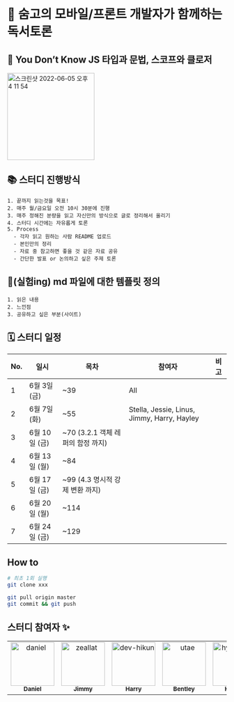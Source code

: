 # 🎉 숨고의 모바일/프론트 개발자가 함께하는 독서토론

## 🐣 You Don’t Know JS 타입과 문법, 스코프와 클로저

<img width="200" alt="스크린샷 2022-06-05 오후 4 11 54" src="https://user-images.githubusercontent.com/45163013/172039829-de30cabe-addb-47f2-b1cd-9f0e9c72ff77.png">


## 📚 스터디 진행방식

```
1. 끝까지 읽는것을 목표!
2. 매주 월/금요일 오전 10시 30분에 진행
3. 매주 정해진 분량을 읽고 자신만의 방식으로 글로 정리해서 올리기
4. 스터디 시간에는 자유롭게 토론
5. Process
  - 각자 읽고 원하는 사람 README 업로드
  - 본인만의 정리
  - 자료 중 참고하면 좋을 것 같은 자료 공유
  - 간단한 발표 or 논의하고 싶은 주제 토론
```

## 🎈(실험ing) md 파일에 대한 템플릿 정의

```
1. 읽은 내용
2. 느낀점
3. 공유하고 싶은 부분(사이트)
```

## 🗓 스터디 일정

| No. | 일시 | 목차 | 참여자 | 비고 |
| ---- | ------------------- | -------- | ------------------------ | ------------ |
| 1    | 6월 3일 (금) | ~39 | All | |
| 2    | 6월 7일 (화) | ~55 | Stella, Jessie, Linus, Jimmy, Harry, Hayley | |
| 3    | 6월 10일 (금) | ~70 (3.2.1 객체 레퍼의 함정 까지)| | |
| 4    | 6월 13일 (월)  | ~84 | | |
| 5    | 6월 17일 (금) | ~99 (4.3 명시적 강제 변환 까지)| | |
| 6    | 6월 20일 (월)  | ~114 | | |
| 7    | 6월 24일 (금) | ~129 | | |

## How to

```bash
# 최초 1회 실행
git clone xxx
```

```bash
git pull origin master
git commit && git push
```

## 스터디 참여자 :sparkles:

<table>
    <tr>
        <td align="center">
            <a href="https://github.com/JinleeJeong">
                <img src="https://avatars.githubusercontent.com/u/45163013?v=4" width="100;" alt="daniel"/>
                <br />
                <sub><b>Daniel</b></sub>
            </a>
        </td>
        <td align="center">
            <a href="https://github.com/zeallat">
                <img src="https://avatars.githubusercontent.com/u/7078066?v=4" width="100;" alt="zeallat"/>
                <br />
                <sub><b>Jimmy</b></sub>
            </a>
        </td>
        <td align="center">
            <a href="https://github.com/dev-hikun">
                <img src="https://avatars0.githubusercontent.com/u/76590935?v=4" width="100;" alt="dev-hikun"/>
                <br />
                <sub><b>Harry</b></sub>
            </a>
        </td>
        <td align="center">
            <a href="https://github.com/utae">
                <img src="https://avatars3.githubusercontent.com/u/16933515?v=4" width="100;" alt="utae"/>
                <br />
                <sub><b>Bentley</b></sub>
            </a>
        </td>
        <td align="center">
            <a href="https://github.com/hyerichung">
                <img src="https://avatars2.githubusercontent.com/u/64633218?v=4" width="100;" alt="hyerichung"/>
                <br />
                <sub><b>Hayley</b></sub>
            </a>
        </td>
        <td align="center">
            <a href="https://github.com/yhl0519">
                <img src="https://avatars2.githubusercontent.com/u/62636978?v=4" width="100;" alt="yhl0519"/>
                <br />
                <sub><b>Stella</b></sub>
            </a>
        </td>
        <td align="center">
            <a href="https://github.com/JaeEeLee">
                <img src="https://avatars2.githubusercontent.com/u/38426064?v=4" width="100;" alt="JaeEeLee"/>
                <br />
                <sub><b>Jessie</b></sub>
            </a>
        </td>
        <td align="center">
            <a href="https://github.com/moonjunghwan">
                <img src="https://avatars2.githubusercontent.com/u/5405499?v=4" width="100;" alt="moonjunghwan"/>
                <br />
                <sub><b>Linus</b></sub>
            </a>
        </td>
    </tr>
</table>
